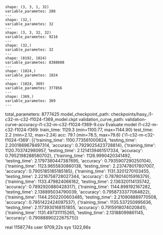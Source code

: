     shape: (3, 3, 1, 32)
    variable_parametes: 288
    ---
    shape: (32,)
    variable_parametes: 32
    ---
    shape: (3, 3, 32, 32)
    variable_parametes: 9216
    ---
    shape: (32,)
    variable_parametes: 32
    ---
    shape: (8192, 1024)
    variable_parametes: 8388608
    ---
    shape: (1024,)
    variable_parametes: 1024
    ---
    shape: (1024, 369)
    variable_parametes: 377856
    ---
    shape: (369,)
    variable_parametes: 369
    ---
total_parameters: 8777425
model_checkpoint_path: checkpoints/hasy_i1-c32-m-c32-f1024-f369_model.ckpt
validation_curve_path: validation-curve-accuracy-i1-c32-m-c32-f1024-f369-9.csv
Evaluate model
i1-c32-m-c32-f1024-f369:
    train_time:    1129.3 (min=1100.77, max=1144.90)
    test_time:    2.2 (min=2.12, max=2.24)
    acc:        79.1 (min=78.5, max=79.6)
{'i1-c32-m-c32-f1024-f369': [{'training_time': 1100.773561000824, 'testing_time': 2.2001869678497314, 'accuracy': 0.7929025423728814}, {'training_time': 1120.703742980957, 'testing_time': 2.1214139461517334, 'accuracy': 0.7952198288580702}, {'training_time': 1126.9990420341492, 'testing_time': 2.1797380447387695, 'accuracy': 0.7935907290250104}, {'training_time': 1123.9655830860138, 'testing_time': 2.237478017807007, 'accuracy': 0.7905185185185185}, {'training_time': 1131.3201270103455, 'testing_time': 2.2216758728027344, 'accuracy': 0.7878014015916379}, {'training_time': 1133.479824066162, 'testing_time': 2.136320114135742, 'accuracy': 0.7892920880428317}, {'training_time': 1144.898192167282, 'testing_time': 2.138895034790039, 'accuracy': 0.7958733377064822}, {'training_time': 1144.2502200603485, 'testing_time': 2.210908889770508, 'accuracy': 0.7851422424097537}, {'training_time': 1135.537250995636, 'testing_time': 2.1173930168151855, 'accuracy': 0.7915918074020841}, {'training_time': 1131.497311115265, 'testing_time': 2.13188099861145, 'accuracy': 0.7908889022267571}]}

real    11587,74s
user    9709,22s
sys    1322,66s
